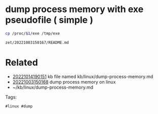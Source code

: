 # dump process memory with exe pseudofile ( simple )
```bash
cp /proc/$1/exe /tmp/exe
```

` zet/20221003150167/README.md `

# Related

- [20221014190151](/zet/20221014190151/README.md) kb file named kb/linux/dump-process-memory.md
- [20221003150168](/zet/20221003150168/README.md) dump process memory on linux
- ~/kb/linux/dump-process-memory.md

Tags:

    #linux #dump 
